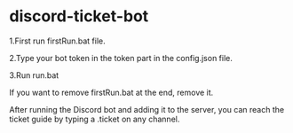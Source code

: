 # discord-ticket-bot
1.First run firstRun.bat file.

2.Type your bot token in the token part in the config.json file.

3.Run run.bat

If you want to remove firstRun.bat at the end, remove it.

After running the Discord bot and adding it to the server, you can reach the ticket guide by typing a .ticket on any channel.
